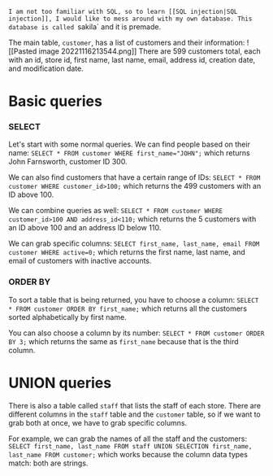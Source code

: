 `I am not too familiar with SQL, so to learn [[SQL injection|SQL injection]], I would like to mess around with my own database. This database is called `sakila` and it is premade.

The main table, `customer`, has a list of customers and their information:
![[Pasted image 20221116213544.png]]
There are 599 customers total, each with an id, store id, first name, last name, email, address id, creation date, and modification date.

# Basic queries
### SELECT
Let's start with some normal queries. We can find people based on their name:
`SELECT * FROM customer WHERE first_name="JOHN";`
which returns John Farnsworth, customer ID 300.

We can also find customers that have a certain range of IDs:
`SELECT * FROM customer WHERE customer_id>100;`
which returns the 499 customers with an ID above 100.

We can combine queries as well:
`SELECT * FROM customer WHERE customer_id>100 AND address_id<110;`
which returns the 5 customers with an ID above 100 and an address ID below 110.

We can grab specific columns:
`SELECT first_name, last_name, email FROM customer WHERE active=0;`
which returns the first name, last name, and email of customers with inactive accounts.

### ORDER BY
To sort a table that is being returned, you have to choose a column:
`SELECT * FROM customer ORDER BY first_name;`
which returns all the customers sorted alphabetically by first name.

You can also choose a column by its number:
`SELECT * FROM customer ORDER BY 3;`
which returns the same as `first_name` because that is the third column.

# UNION queries
There is also a table called `staff` that lists the staff of each store. There are different columns in the `staff` table and the `customer` table, so if we want to grab both at once, we have to grab specific columns.

For example, we can grab the names of all the staff and the customers:
`SELECT first_name, last_name FROM staff UNION SELECTION first_name, last_name FROM customer;`
which works because the column data types match: both are strings.